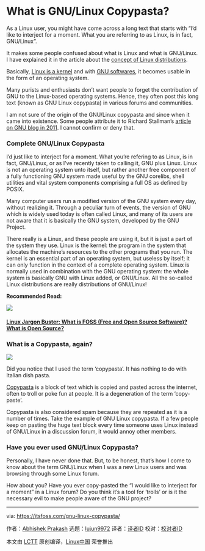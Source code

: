 [#]: subject: (What is GNU/Linux Copypasta?)
[#]: via: (https://itsfoss.com/gnu-linux-copypasta/)
[#]: author: (Abhishek Prakash https://itsfoss.com/author/abhishek/)
[#]: collector: (lujun9972)
[#]: translator: (wxy)
[#]: reviewer: ( )
[#]: publisher: ( )
[#]: url: ( )

What is GNU/Linux Copypasta?
======

As a Linux user, you might have come across a long text that starts with “I’d like to interject for a moment. What you are referring to as Linux, is in fact, GNU/Linux”.

It makes some people confused about what is Linux and what is GNU/Linux. I have explained it in the article about the [concept of Linux distributions][1].

Basically, [Linux is a kernel][2] and with [GNU softwares][3], it becomes usable in the form of an operating system.

Many purists and enthusiasts don’t want people to forget the contribution of GNU to the Linux-based operating systems. Hence, they often post this long text (known as GNU Linux copypasta) in various forums and communities.

I am not sure of the origin of the GNU/Linux copypasta and since when it came into existence. Some people attribute it to Richard Stallman’s [article on GNU blog in 2011][4]. I cannot confirm or deny that.

### Complete GNU/Linux Copypasta

I’d just like to interject for a moment. What you’re refering to as Linux, is in fact, GNU/Linux, or as I’ve recently taken to calling it, GNU plus Linux. Linux is not an operating system unto itself, but rather another free component of a fully functioning GNU system made useful by the GNU corelibs, shell utilities and vital system components comprising a full OS as defined by POSIX.

Many computer users run a modified version of the GNU system every day, without realizing it. Through a peculiar turn of events, the version of GNU which is widely used today is often called Linux, and many of its users are not aware that it is basically the GNU system, developed by the GNU Project.

There really is a Linux, and these people are using it, but it is just a part of the system they use. Linux is the kernel: the program in the system that allocates the machine’s resources to the other programs that you run. The kernel is an essential part of an operating system, but useless by itself; it can only function in the context of a complete operating system. Linux is normally used in combination with the GNU operating system: the whole system is basically GNU with Linux added, or GNU/Linux. All the so-called Linux distributions are really distributions of GNU/Linux!

**Recommended Read:**

![][5]

#### [Linux Jargon Buster: What is FOSS (Free and Open Source Software)? What is Open Source?][6]

### What is a Copypasta, again?

![][7]

Did you notice that I used the term ‘copypasta’. It has nothing to do with Italian dish pasta.

[Copypasta][8] is a block of text which is copied and pasted across the internet, often to troll or poke fun at people. It is a degeneration of the term ‘copy-paste’.

Copypasta is also considered spam because they are repeated as it is a number of times. Take the example of GNU Linux copypasta. If a few people keep on pasting the huge text block every time someone uses Linux instead of GNU/Linux in a discussion forum, it would annoy other members.

### Have you ever used GNU/Linux Copypasta?

Personally, I have never done that. But, to be honest, that’s how I come to know about the term GNU/Linux when I was a new Linux users and was browsing through some Linux forum.

How about you? Have you ever copy-pasted the “I would like to interject for a moment” in a Linux forum? Do you think it’s a tool for ‘trolls’ or is it the necessary evil to make people aware of the GNU project?

--------------------------------------------------------------------------------

via: https://itsfoss.com/gnu-linux-copypasta/

作者：[Abhishek Prakash][a]
选题：[lujun9972][b]
译者：[译者ID](https://github.com/译者ID)
校对：[校对者ID](https://github.com/校对者ID)

本文由 [LCTT](https://github.com/LCTT/TranslateProject) 原创编译，[Linux中国](https://linux.cn/) 荣誉推出

[a]: https://itsfoss.com/author/abhishek/
[b]: https://github.com/lujun9972
[1]: https://itsfoss.com/what-is-linux-distribution/
[2]: https://itsfoss.com/what-is-linux/
[3]: https://www.gnu.org/
[4]: https://www.gnu.org/gnu/linux-and-gnu.html
[5]: https://i0.wp.com/itsfoss.com/wp-content/uploads/2020/09/what-is-foss.png?fit=800%2C450&ssl=1
[6]: https://itsfoss.com/what-is-foss/
[7]: https://i0.wp.com/itsfoss.com/wp-content/uploads/2021/02/copypasta.png?resize=800%2C450&ssl=1
[8]: https://www.makeuseof.com/what-is-a-copypasta/
